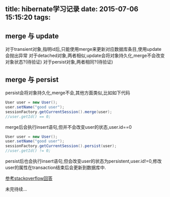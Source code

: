 title: hibernate学习记录
date: 2015-07-06 15:15:20
tags:
---
## merge 与 update

对于transient对象,指明id后,只能使用merge来更新对应数据库条目,使用update会抛出异常
对于detached对象,两者相似,update会将对象持久化,merge不会改变对象状态?(待验证)
对于persist对象,两者相同?(待验证)

## merge 与 persist
persist会将对象持久化,merge不会,其他方面类似,比如如下代码
```java
User user = new User();
user.setName("good user");
sessionFactory.getCurrentSession().merge(user);
//user.getId() == 0;
```
merge后会执行insert语句,但并不会改变user的状态,user.id==0
```java
User user = new User();
user.setName("good user");
sessionFactory.getCurrentSession().persist(user);
//user.getId() != 0;
```
persist后也会执行insert语句,但会改变user的状态为persistent,user.id!=0,修改user的属性在transaction结束后会更新到数据库中.

[参考stackoverflow回答](http://stackoverflow.com/questions/1069992/jpa-entitymanager-why-use-persist-over-merge)



未完待续...

